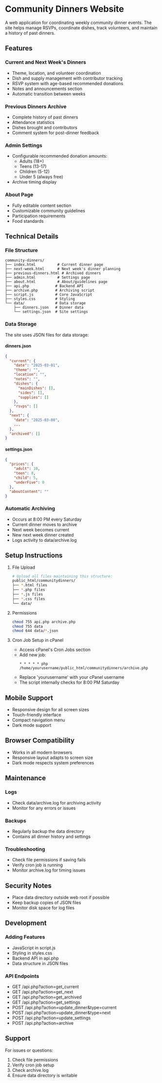# Community Dinners Website

A web application for coordinating weekly community dinner events. The site helps manage RSVPs, coordinate dishes, track volunteers, and maintain a history of past dinners.

## Features

### Current and Next Week's Dinners
- Theme, location, and volunteer coordination
- Dish and supply management with contributor tracking
- RSVP system with age-based recommended donations
- Notes and announcements section
- Automatic transition between weeks

### Previous Dinners Archive
- Complete history of past dinners
- Attendance statistics
- Dishes brought and contributors
- Comment system for post-dinner feedback

### Admin Settings
- Configurable recommended donation amounts:
  * Adults (18+)
  * Teens (13-17)
  * Children (5-12)
  * Under 5 (always free)
- Archive timing display

### About Page
- Fully editable content section
- Customizable community guidelines
- Participation requirements
- Food standards

## Technical Details

### File Structure
```
community-dinners/
├── index.html          # Current dinner page
├── next-week.html      # Next week's dinner planning
├── previous-dinners.html # Archived dinners
├── admin.html          # Settings page
├── about.html          # About/guidelines page
├── api.php            # Backend API
├── archive.php        # Archiving script
├── script.js          # Core JavaScript
├── styles.css         # Styling
└── data/              # Data storage
    ├── dinners.json   # Dinner data
    └── settings.json  # Site settings
```

### Data Storage
The site uses JSON files for data storage:

#### dinners.json
```json
{
  "current": {
    "date": "2025-03-01",
    "theme": "",
    "location": "",
    "notes": "",
    "dishes": {
      "mainDishes": [],
      "sides": [],
      "supplies": []
    },
    "rsvps": []
  },
  "next": {
    "date": "2025-03-08",
    ...
  },
  "archived": []
}
```

#### settings.json
```json
{
  "prices": {
    "adult": 10,
    "teen": 8,
    "child": 5,
    "underFive": 0
  },
  "aboutContent": ""
}
```

### Automatic Archiving
- Occurs at 8:00 PM every Saturday
- Current dinner moves to archive
- Next week becomes current
- New next week dinner created
- Logs activity to data/archive.log

## Setup Instructions

1. File Upload
   ```bash
   # Upload all files maintaining this structure:
   public_html/communitydinners/
   ├── *.html files
   ├── *.php files
   ├── *.js files
   ├── *.css files
   └── data/
   ```

2. Permissions
   ```bash
   chmod 755 api.php archive.php
   chmod 755 data
   chmod 644 data/*.json
   ```

3. Cron Job Setup in cPanel
   - Access cPanel's Cron Jobs section
   - Add new job:
     ```
     * * * * * php /home/yourusername/public_html/communitydinners/archive.php
     ```
   - Replace 'yourusername' with your cPanel username
   - The script internally checks for 8:00 PM Saturday

## Mobile Support
- Responsive design for all screen sizes
- Touch-friendly interface
- Compact navigation menu
- Dark mode support

## Browser Compatibility
- Works in all modern browsers
- Responsive layout adapts to screen size
- Dark mode respects system preferences

## Maintenance

### Logs
- Check data/archive.log for archiving activity
- Monitor for any errors or issues

### Backups
- Regularly backup the data directory
- Contains all dinner history and settings

### Troubleshooting
- Check file permissions if saving fails
- Verify cron job is running
- Monitor archive.log for timing issues

## Security Notes
- Place data directory outside web root if possible
- Keep backup copies of JSON files
- Monitor disk space for log files

## Development

### Adding Features
- JavaScript in script.js
- Styling in styles.css
- Backend API in api.php
- Data structure in JSON files

### API Endpoints
- GET /api.php?action=get_current
- GET /api.php?action=get_next
- GET /api.php?action=get_archived
- GET /api.php?action=get_settings
- POST /api.php?action=update_dinner&type=current
- POST /api.php?action=update_dinner&type=next
- POST /api.php?action=update_settings
- POST /api.php?action=archive

## Support
For issues or questions:
1. Check file permissions
2. Verify cron job setup
3. Check archive.log
4. Ensure data directory is writable
